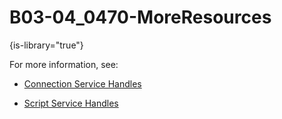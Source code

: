 # B03-04_0470-MoreResources

{is-library="true"}

<snippet id="B03-04_0470-MoreResources_snippet">



For more information, see:

* [Connection Service Handles](B03-04_0470-Connect-Service-Handles-Library.md)

* [Script Service Handles](B03-04_0421-Service-Handles-Intro.md)



</snippet>